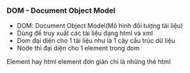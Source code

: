 ### DOM - Document Object Model

- DOM: Document Object Model(Mô hình đối tượng tài liệu)
- Dùng để truy xuất các tài liệu dạng html và xml
- Dom đại diện cho 1 tài liệu như là 1 cây cấu trúc dữ liệu
- Node thì đại diện cho 1 element trong dom

Element hay html element đơn giản chỉ là những thẻ html
